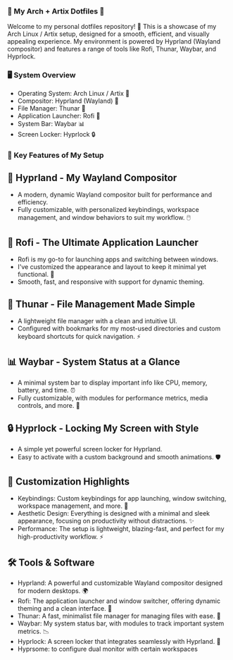 ### 🌌 My Arch + Artix Dotfiles 🚀

Welcome to my personal dotfiles repository! 🎉 This is a showcase of my Arch Linux / Artix setup, designed for a smooth, efficient, and visually appealing experience. My environment is powered by Hyprland (Wayland compositor) and features a range of tools like Rofi, Thunar, Waybar, and Hyprlock.

### 🖥️ System Overview

- Operating System: Arch Linux / Artix 🐧
- Compositor: Hyprland (Wayland) 🌿
- File Manager: Thunar 📂
- Application Launcher: Rofi 🎯
- System Bar: Waybar 📊
- Screen Locker: Hyprlock 🔒

### 🔧 Key Features of My Setup

## 🌱 Hyprland - My Wayland Compositor

- A modern, dynamic Wayland compositor built for performance and efficiency.
- Fully customizable, with personalized keybindings, workspace management, and window behaviors to suit my workflow. 🖱️

## 🎯 Rofi - The Ultimate Application Launcher

- Rofi is my go-to for launching apps and switching between windows.
- I've customized the appearance and layout to keep it minimal yet functional. 📱
- Smooth, fast, and responsive with support for dynamic theming.

## 📂 Thunar - File Management Made Simple

- A lightweight file manager with a clean and intuitive UI.
- Configured with bookmarks for my most-used directories and custom keyboard shortcuts for quick navigation. ⚡

## 📊 Waybar - System Status at a Glance

- A minimal system bar to display important info like CPU, memory, battery, and time. ⏰
- Fully customizable, with modules for performance metrics, media controls, and more. 💾

## 🔒 Hyprlock - Locking My Screen with Style

- A simple yet powerful screen locker for Hyprland.
- Easy to activate with a custom background and smooth animations. 🛡️

## 🎨 Customization Highlights

- Keybindings: Custom keybindings for app launching, window switching, workspace management, and more. 🔑
- Aesthetic Design: Everything is designed with a minimal and sleek appearance, focusing on productivity without distractions. ✨
- Performance: The setup is lightweight, blazing-fast, and perfect for my high-productivity workflow. ⚡

## 🛠️ Tools & Software

- Hyprland: A powerful and customizable Wayland compositor designed for modern desktops. 🌍
- Rofi: The application launcher and window switcher, offering dynamic theming and a clean interface. 🎨
- Thunar: A fast, minimalist file manager for managing files with ease. 📁
- Waybar: My system status bar, with modules to track important system metrics. 📉
- Hyprlock: A screen locker that integrates seamlessly with Hyprland. 🔐
- Hyprsome: to configure dual monitor with certain workspaces
  


